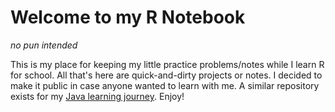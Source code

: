 # Welcome to my R Notebook
_no pun intended_

This is my place for keeping my little practice problems/notes while I learn R for school.
All that's here are quick-and-dirty projects or notes. I decided to make it public in case anyone
wanted to learn with me. A similar repository exists for my [Java learning journey](https://github.com/MitchellHarrison/java-practice). Enjoy!
